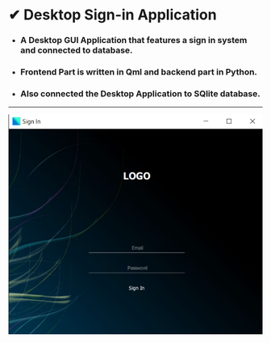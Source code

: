 # ✔ Desktop Sign-in Application
 - ### A Desktop GUI Application that features a sign in system and connected to database.<br>
 - ### Frontend Part is written in Qml and backend part in Python.<br>
 - ### Also connected the Desktop Application to SQlite database.<br>

****

<p align = "center">
	<img src = "images/1.png">
</p>